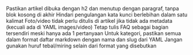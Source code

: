 Pastikan artikel dibuka dengan h2 dan menutup dengan paragraf, tanpa blok kosong di akhir
Hindari pengulangan kata kunci berlebihan dalam satu kalimat
Foto/video tidak perlu ditulis di artikel jika tidak ada metadata (kecuali ada di YAML images/video)
Tetap tulis FAQ sebagai bagian tersendiri meski hanya ada 1 pertanyaan
Untuk kategori, pastikan semua dalam format daftar markdown dengan nama dan slug dari YAML
Jangan gunakan huruf tebal/miring selain dari format yang disebutkan